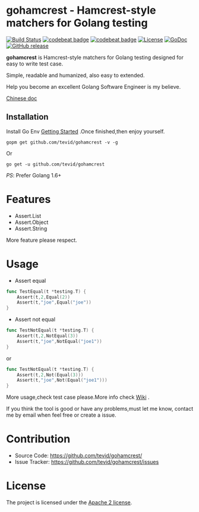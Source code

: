 gohamcrest - Hamcrest-style matchers for Golang testing
================

[![Build Status](https://travis-ci.org/tevid/gohamcrest.svg?branch=master)](https://travis-ci.org/tevid/gohamcrest)
[![codebeat badge](https://codebeat.co/badges/6b5ab21f-16a7-457c-b247-ba7d13bda3eb)](https://codebeat.co/projects/github-com-tevid-gohamcrest-master)
[![codebeat badge](https://codebeat.co/badges/56d4fa88-c69c-4658-85f8-1ab23391a35d)](https://codebeat.co/projects/github-com-tevid-gohamcrest-master)
[![License](https://img.shields.io/badge/License-Apache%202.0-blue.svg)](https://opensource.org/licenses/Apache-2.0)
[![GoDoc](http://godoc.org/github.com/tevid/gohamcrest?status.svg)](http://godoc.org/github.com/tevid/gohamcrest)
[![GitHub release](https://img.shields.io/github/release/tevid/gohamcrest.svg)](https://github.com/tevid/gohamcrest/releases)

**gohamcrest** is Hamcrest-style matchers for Golang testing designed for easy to write test case.

Simple, readable and humanized, also easy to extended. 

Help you become an excellent Golang Software Engineer is my believe.

[Chinese doc](README_CN.md)

Installation
------------

Install Go Env [Getting Started](http://golang.org/doc/install.html) .Once finished,then enjoy yourself.

``` shell
gopm get github.com/tevid/gohamcrest -v -g
```

Or

``` shell
go get -u github.com/tevid/gohamcrest
```


*PS*: Prefer Golang 1.6+

# Features
* Assert.List
* Assert.Object
* Assert.String

More feature please respect.

# Usage

- Assert equal

``` go
func TestEqual(t *testing.T) {
	Assert(t,2,Equal(2))
	Assert(t,"joe",Equal("joe"))
}
```

- Assert not equal

``` go
func TestNotEqual(t *testing.T) {
	Assert(t,2,NotEqual(3))
	Assert(t,"joe",NotEqual("joe1"))
}
```

or 

``` go
func TestNotEqual(t *testing.T) {
	Assert(t,2,Not(Equal(3)))
	Assert(t,"joe",Not(Equal("joe1")))
}
```

More usage,check test case please.More info check [Wiki](https://github.com/tevid/gohamcrest/wiki) .

If you think the tool is good or have any problems,must let me know, contact me by email when feel free or create a issue.

# Contribution
  * Source Code: https://github.com/tevid/gohamcrest/
  * Issue Tracker: https://github.com/tevid/gohamcrest/issues
  
# License
The project is licensed under the [Apache 2 license](https://github.com/tevid/gohamcrest/blob/master/LICENSE).
